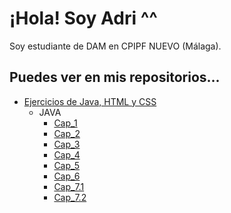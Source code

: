 # ¡Hola! Soy Adri ^^

Soy estudiante de DAM en CPIPF NUEVO (Málaga). 

## Puedes ver en mis repositorios...
- [Ejercicios de Java, HTML y CSS](https://github.com/AdrianPerFer?tab=repositories)
  - JAVA
    - [Cap_1](https://github.com/AdrianPerFer/java_capitulo_1)
    - [Cap_2](https://github.com/AdrianPerFer/java_capitulo_2)
    - [Cap_3](https://github.com/AdrianPerFer/java_capitulo_3)
    - [Cap_4](https://github.com/AdrianPerFer/java_capitulo_4)
    - [Cap_5](https://github.com/AdrianPerFer/java_capitulo_5)
    - [Cap_6](https://github.com/AdrianPerFer/java_capitulo_6)
    - [Cap_7.1](https://github.com/AdrianPerFer/java_capitulo_7.1)
    - [Cap_7.2](https://github.com/AdrianPerFer/java_capitulo_7.2)
